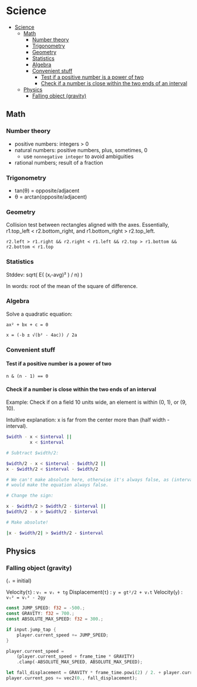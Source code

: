 # Science

- [Science](#science)
  - [Math](#math)
    - [Number theory](#number-theory)
    - [Trigonometry](#trigonometry)
    - [Geometry](#geometry)
    - [Statistics](#statistics)
    - [Algebra](#algebra)
    - [Convenient stuff](#convenient-stuff)
      - [Test if a positive number is a power of two](#test-if-a-positive-number-is-a-power-of-two)
      - [Check if a number is close within the two ends of an interval](#check-if-a-number-is-close-within-the-two-ends-of-an-interval)
  - [Physics](#physics)
    - [Falling object (gravity)](#falling-object-gravity)

## Math

### Number theory

- positive numbers: integers > 0
- natural numbers: positive numbers, plus, sometimes, 0
  - use `nonnegative integer` to avoid ambiguities
- rational numbers; result of a fraction

### Trigonometry

- tan(θ) = opposite/adjacent
- θ = arctan(opposite/adjacent)

### Geometry

Collision test between rectangles aligned with the axes. Essentially, r1.top_left < r2.bottom_right, and r1.bottom_right > r2.top_left.

```
r2.left > r1.right && r2.right < r1.left && r2.top > r1.bottom && r2.bottom < r1.top
```

### Statistics

Stddev: sqrt( Ε( (xᵢ-avg)² ) / n) )

In words: root of the mean of the square of difference.

### Algebra

Solve a quadratic equation:

```
ax² + bx + c = 0

x = (-b ± √(b² - 4ac)) / 2a
```

### Convenient stuff

#### Test if a positive number is a power of two

`n & (n - 1) == 0`

#### Check if a number is close within the two ends of an interval

Example: Check if on a field 10 units wide, an element is within (0, 1), or (9, 10).

Intuitive explanation: x is far from the center more than (half width - interval).

```sh
$width - x < $interval ||
         x < $interval

# Subtract $width/2:

$width/2 - x < $interval - $width/2 ||
x - $width/2 < $interval - $width/2

# We can't make absolute here, otherwise it's always false, as (interval - width/2) is negative, which
# would make the equation always false.

# Change the sign:

x - $width/2 > $width/2 - $interval ||
$width/2 - x > $width/2 - $interval

# Make absolute!

|x - $width/2| > $width/2 - $interval
```

## Physics

### Falling object (gravity)

(`ᵢ` = initial)

Velocity(`t`)     : `vₜ = vᵢ + tg`
Displacement(`t`) : `y = gt²/2 + vᵢt`
Velocity(`y`)     : `vₜ² = vᵢ² - 2gy`

```rs
const JUMP_SPEED: f32 = -500.;
const GRAVITY: f32 = 700.;
const ABSOLUTE_MAX_SPEED: f32 = 300.;

if input.jump_tap {
    player.current_speed += JUMP_SPEED;
}

player.current_speed =
    (player.current_speed + frame_time * GRAVITY)
    .clamp(-ABSOLUTE_MAX_SPEED, ABSOLUTE_MAX_SPEED);

let fall_displacement = GRAVITY * frame_time.powi(2) / 2. + player.current_speed * frame_time;
player.current_pos += vec2(0., fall_displacement);
```
